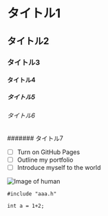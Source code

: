 # タイトル1
## タイトル2
### タイトル3
#### タイトル4
##### タイトル5
###### タイトル6
####### タイトル7

- [ ] Turn on GitHub Pages
- [ ] Outline my portfolio
- [ ] Introduce myself to the world

![Image of human](https://1.bp.blogspot.com/-0lDBWUFoIKI/YEGQA-Zgb6I/AAAAAAABdc8/gkLOZK9ojdAg0sorUWXtHfVcwU7C4qodwCNcBGAsYHQ/s896/buranko_girl_sad.png)

```
#include "aaa.h"

int a = 1+2;
```
